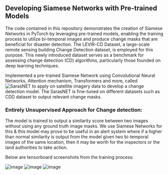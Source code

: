 ## Developing Siamese Networks with Pre-trained Models

The code contained in this repository demonstrates the creation of Siamese Networks in PyTorch by leveraging pre-trained models, enabling the training process to utilize bi-temporal images and produce change masks that are beneficial for disaster detection. The LEVIR-CD Dataset, a large-scale remote sensing building Change Detection dataset, is employed for this purpose. This newly introduced dataset serves as a benchmark for assessing change detection (CD) algorithms, particularly those founded on deep learning techniques.

Implemented a pre-trained Siamese Network using Convolutional Neural Networks, Attention mechanism, Transformers and more, called ![SarasNET](https://github.com/f64051041/SARAS-Net) to apply on satellite imagery data to develop a change detection model. The SarasNET is fine-tuned on different datasets such as CDD dataset to output relevant change masks.

### Entirely Unsupervised Approach for Change detection:

The model is trained to output a similarity score between two images without using any ground truth image masks. We use Siamese Networks for this & this model may prove to be useful in an alert system where if a higher than normal similarity is output from the model given two bi-temporal images of the same location, then it may be worth for the inspectors or the land authorities to take action.

Below are tensorboard screenshots from the training process:

![image](https://user-images.githubusercontent.com/51030860/228424922-9c59f2bd-cf81-48e7-b4bf-45b4bb9d8d46.png)
![image](https://user-images.githubusercontent.com/51030860/228424949-a1e3b1f5-98ee-46b4-aa2f-d0838baec058.png)
![image](https://user-images.githubusercontent.com/51030860/228424965-dbc6e32a-a72b-483f-9f6f-cba79209e7c0.png)

